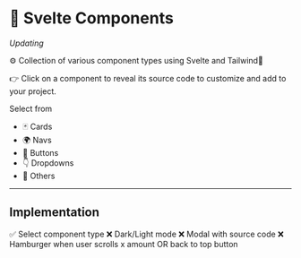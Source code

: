 # 🦾 Svelte Components

*Updating*

⚙️ Collection of various component types using Svelte and Tailwind💨

👉 Click on a component to reveal its source code to customize and add to your project.

Select from
- 🃏 Cards
- 🌍 Navs
- 💙 Buttons
- 👇 Dropdowns
- 🗿 Others

---

## Implementation

✅ Select component type
❌ Dark/Light mode
❌ Modal with source code
❌ Hamburger when user scrolls x amount OR back to top button

